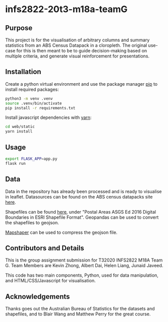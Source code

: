 # infs2822-20t3-m18a-teamG

## Purpose

This project is for the visualisation of arbitrary columns and summary statistics from an ABS Census Datapack in a cloropleth. The original use-case for this is then meant to be to guide decision-making based on multiple criteria, and generate visual reinforcement for presentations.

## Installation

Create a python virtual environment and use the package manager [pip](https://pip.pypa.io/en/stable/) to install required packages:

```bash
python3 -m venv .venv
source .venv/bin/activate
pip install -r requirements.txt
```

Install javascript dependencies with [yarn](https://yarnpkg.com/):

```bash
cd web/static
yarn install
```

## Usage

```bash
export FLASK_APP=app.py
flask run
```

## Data
Data in the repository has already been processed and is ready to visualise in leaflet. Datasources can be found on the ABS census datapacks site [here](https://datapacks.censusdata.abs.gov.au/datapacks/).

Shapefiles can be found [here](https://www.abs.gov.au/AUSSTATS/abs@.nsf/DetailsPage/1270.0.55.003July%202016?OpenDocument), under "Postal Areas ASGS Ed 2016 Digital Boundaries in ESRI Shapefile Format". Geopandas can be used to convert the shapefiles to geojson.

[Mapshaper](https://www.npmjs.com/package/mapshaper) can be used to compress the geojson file.

## Contributors and Details

This is the group assignment submission for T32020 INFS2822 M18A Team G. Team Members are Kevin Zhong, Albert Dai, Helen Liang, Junaid Javeed.

This code has two main components, Python, used for data manipulation, and HTML/CSS/Javascript for visualisation.

## Acknowledgements

Thanks goes out the Australian Bureau of Statistics for the datasets and shapefiles, and to Blair Wang and Matthew Perry for the great course.
